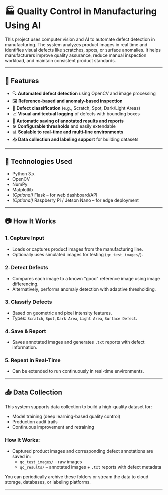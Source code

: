 # 🏭 Quality Control in Manufacturing Using AI

This project uses computer vision and AI to automate defect detection in manufacturing. The system analyzes product images in real time and identifies visual defects like scratches, spots, or surface anomalies. It helps manufacturers improve quality assurance, reduce manual inspection workload, and maintain consistent product standards.

---

## 📌 Features

- 🔍 **Automated defect detection** using OpenCV and image processing  
- 🖼️ **Reference-based and anomaly-based inspection**  
- 🎯 **Defect classification** (e.g., Scratch, Spot, Dark/Light Areas)  
- 📈 **Visual and textual logging** of defects with bounding boxes  
- 💾 **Automatic saving of annotated results and reports**  
- ⚙️ **Configurable thresholds** and easily extendable  
- 📊 **Scalable to real-time and multi-line environments**  
- 📥 **Data collection and labeling support** for building datasets  

---

## 🔧 Technologies Used

- Python 3.x  
- OpenCV  
- NumPy  
- Matplotlib  
- *(Optional)* Flask – for web dashboard/API  
- *(Optional)* Raspberry Pi / Jetson Nano – for edge deployment  

---

## 📷 How It Works

### 1. Capture Input  
- Loads or captures product images from the manufacturing line.  
- Optionally uses simulated images for testing (`qc_test_images/`).

### 2. Detect Defects  
- Compares each image to a known "good" reference image using image differencing.  
- Alternatively, performs anomaly detection with adaptive thresholding.  

### 3. Classify Defects  
- Based on geometric and pixel intensity features.  
- Types: `Scratch`, `Spot`, `Dark Area`, `Light Area`, `Surface Defect`.

### 4. Save & Report  
- Saves annotated images and generates `.txt` reports with defect information.

### 5. Repeat in Real-Time  
- Can be extended to run continuously in real-time environments.

---

## 📥 Data Collection

This system supports data collection to build a high-quality dataset for:
- Model training (deep learning-based quality control)
- Production audit trails
- Continuous improvement and retraining

### How It Works:
- Captured product images and corresponding defect annotations are saved in:
  - `qc_test_images/` – raw images
  - `qc_results/` – annotated images + `.txt` reports with defect metadata

You can periodically archive these folders or stream the data to cloud storage, databases, or labeling platforms.

---


